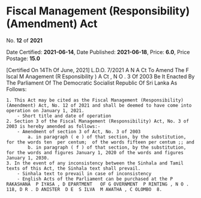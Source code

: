 # Fiscal Management (Responsibility) (Amendment)  Act

No. **12** of **2021**

Date Certified: **2021-06-14**, Date Published: **2021-06-18**, Price: **6.0**, Price Postage: **15.0**

[Certified On 14Th Of June, 2021]
L.D.O. 7/2021
A N  A Ct   To   Amend   The  F Iscal  M Anagement  (R Esponsibility ) A Ct , N O . 3  Of  2003
Be It  Enacted By The Parliament Of The Democratic Socialist Republic Of Sri Lanka As Follows:

    1. This Act may be cited as the Fiscal Management (Responsibility) (Amendment) Act, No. 12 of 2021 and shall be deemed to have come into operation on January 1, 2021.
        - Short title and date of operation
    2. Section 3 of the Fiscal Management (Responsibility) Act, No. 3 of 2003 is hereby amended as follows:-
        - Amendment of section 3 of Act, No. 3 of 2003
            a. in paragraph ( e ) of that section, by the substitution, for the words ten  per centum;  of the words fifteen per centum ;; and
            b. in paragraph ( f ) of that section, by the substitution, for the words and figures January 1, 2020 of the words and figures  January 1, 2030.
    3. In the event of any inconsistency between the Sinhala and Tamil texts of this Act, the Sinhala text shall prevail.
        - Sinhala text to prevail in case of inconsistency
        - English Acts of the Parliament can be purchased at the P RAKASHANA  P IYASA , D EPARTMENT   OF G OVERNMENT  P RINTING , N O . 118, D R . D ANISTER  D E  S ILVA  M AWATHA , C OLOMBO  8.
